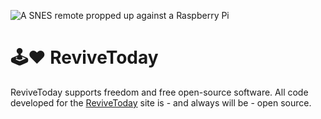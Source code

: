 ![A SNES remote propped up against a Raspberry Pi](https://revive.today/wp-content/uploads/2017/05/cropped-header.jpg)

# 🕹️❤️ ReviveToday
ReviveToday supports freedom and free open-source software. All code developed for the [ReviveToday][rt] site is - and always will be - open source.

[rt]: https://revive.today
